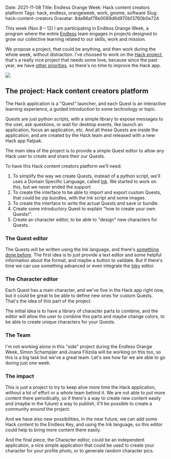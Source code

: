 Date: 2021-11-08
Title: Endless Orange Week: Hack content creators platform
Tags: hack, endless, orangeweek, work, gnome, software
Slug: hack-content-creators
Gravatar: 8da96af78e0089d6d970bf3760b0e724

This week (Nov 8 – 12) I am participating in Endless Orange Week, a program
where the entire [Endless][1] team engages in projects designed to grow our
collective learning related to our skills, work and mission.

We propose a project, that could be anything, and then work during the whole
week, without distraction. I've choosed to work on the [Hack project][2], that's a
really nice project that needs some love, because since the past year, we have
[other priorities][3], so there's no time to improve the Hack app.

<p class="img">
    <a href="/pictures/clubhouse.png">
        <img src="/pictures/clubhouse.png" />
    </a>
</p>


## The project: Hack content creators platform

The Hack application is a "Quest" launcher, and each Quest is an interactive
learning experience, a guided introduction to some technology or topic.

Quests are just python scripts, with a simple library to expose messages to the
user, ask questions, or wait for desktop events, like launch an application,
focus an application, etc. And all these Quests are inside the application, and
are created by the Hack team and released with a new Hack app flatpak.

The main idea of the project is to provide a simple Quest editor to allow any
Hack user to create and share their our Quests.

To have this Hack content creators platform we'll need:

1. To simplify the way we create Quests, instead of a python script, we'll uses
   a Domain Specific Language, called [Ink][4]. We started to work on this, but
   we never ended the support.
1. To create the interface to be able to import and export custom Quests, that
   could be zip bundles, with the Ink script and some images.
1. To create the interface to write the actual Quests and save or bundle.
1. Create some introductory Quest to explain "how to create your own Quests!".
1. Create an character editor, to be able to "design" new characters for Quests.

### The Quest editor

The Quests will be written using the Ink language, and there's [something done before][5].
The first idea is to just provide a text editor and some helpful information
about the format, and maybe a button to validate. But if there's time we can
use something advanced or even integrate the [Inky][5] editor.

### The Character editor

Each Quest has a main character, and we've five in the Hack app right now, but
it could be great to be able to define new ones for custom Quests. That's the
idea of this part of the project.

The initial idea is to have a library of character parts to combine, and the
editor will allow the user to combine this parts and maybe change colors, to be
able to create unique characters for your Quests.

### The Team

I'm not working alone in this "side" project during the Endless Orange Week,
Simon Schampijer and Joana Filizola will be working on this too, so this is a
big task but we've a great team. Let's see how far we are able to go during
just one week.

### The impact

This is just a project to try to keep alive more time the Hack application,
without a lot of effort or a whole team behind it. We are not able to put more
content there periodically, so if there's a way to create new content easily
and (maybe in the future) a way to publish, it'll be possible to create a
community around the project.

And we have also new possibilities, in the near future, we can add some Hack
content to the Endless Key, and using the Ink language, so this editor could
help to bring more content there easily.

And the final piece, the Character editor, could be an independent application,
a nice simple application that could be used to create your character for your
profile photo, or to generate random character pics.

[1]: https://www.endlessos.org/
[2]: https://www.hack-computer.com/
[3]: https://www.endlessos.org/key
[4]: https://www.inklestudios.com/ink/
[5]: https://flathub.org/apps/details/com.inklestudios.Inky
